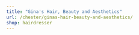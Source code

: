```yaml
---
title: "Gina's Hair, Beauty and Aesthetics"
url: /chester/ginas-hair-beauty-and-aesthetics/
shop: hairdresser
---
```

